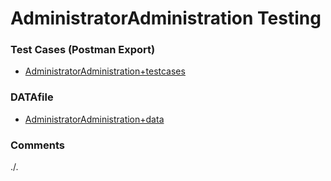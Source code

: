 # AdministratorAdministration Testing

### Test Cases (Postman Export)
- [AdministratorAdministration+testcases](./AdministratorAdministration+testcases.json)

### DATAfile
- [AdministratorAdministration+data](./AdministratorAdministration+data.json)

### Comments
./.
